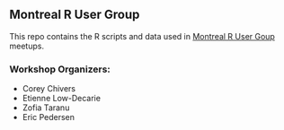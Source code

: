 ## Montreal R User Group

This repo contains the R scripts and data used in [Montreal R User Goup](http://www.meetup.com/Montreal-R-User-Group/) meetups.

### Workshop Organizers:
- Corey Chivers
- Etienne Low-Decarie
- Zofia Taranu
- Eric Pedersen
